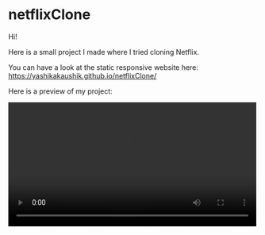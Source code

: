 # netflixClone

Hi! 

Here is a small project I made where I tried cloning Netflix.

You can have a look at the static responsive website here: https://yashikakaushik.github.io/netflixClone/

Here is a preview of my project:

<video src="images/preview.mov" width="500rem">

Thankyou so much!
